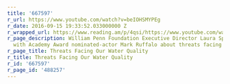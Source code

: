 ```yaml
---
title: '667597'
r_url: https://www.youtube.com/watch?v=beIOHSMYPEg
r_date: 2016-09-15 19:33:52.033000000 Z
r_wrapped_url: https://www.reading.am/p/4qsi/https://www.youtube.com/watch?v=beIOHSMYPEg
r_page_description: William Penn Foundation Executive Director Laura Sparks talks
  with Academy Award nominated-actor Mark Ruffalo about threats facing our water quality.
r_page_title: Threats Facing Our Water Quality
r_title: Threats Facing Our Water Quality
r_id: '667597'
r_page_id: '488257'
---
```


